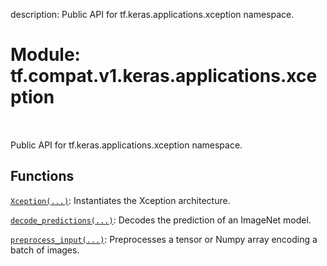description: Public API for tf.keras.applications.xception namespace.

<div itemscope itemtype="http://developers.google.com/ReferenceObject">
<meta itemprop="name" content="tf.compat.v1.keras.applications.xception" />
<meta itemprop="path" content="Stable" />
</div>

# Module: tf.compat.v1.keras.applications.xception

<!-- Insert buttons and diff -->

<table class="tfo-notebook-buttons tfo-api nocontent" align="left">

</table>



Public API for tf.keras.applications.xception namespace.



## Functions

[`Xception(...)`](../../../../../tf/keras/applications/xception/Xception.md): Instantiates the Xception architecture.

[`decode_predictions(...)`](../../../../../tf/keras/applications/xception/decode_predictions.md): Decodes the prediction of an ImageNet model.

[`preprocess_input(...)`](../../../../../tf/keras/applications/xception/preprocess_input.md): Preprocesses a tensor or Numpy array encoding a batch of images.

